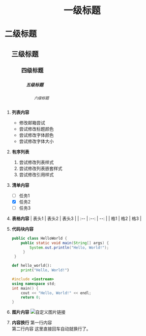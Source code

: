 <style>
h1 {
    text-align: center;
    font-size: 30px !important;
}

h2 {
    font-size: 26px !important;
}

h3 {
    font-size: 22px !important;
    text-indent: 1em;
}

h4 {
    font-size: 18px !important;
    text-indent: 3em;
}

h5 {
    font-size: 14px !important;
    text-indent: 5em;
}

h6 {
    font-size: 12px !important;
    text-indent: 8em;
}
</style>

# 一级标题
## 二级标题
### 三级标题
#### 四级标题
##### 五级标题
###### 六级标题

1. **列表内容**
    - 修改邮箱尝试
    - 尝试修改标题颜色
    - 尝试修改字体颜色
    - 尝试修改字体大小
 2. **有序列表**
    1. 尝试修改列表样式
    2. 尝试修改列表嵌套样式
    3. 尝试修改引用样式
 3. **清单内容**
      - [ ]  任务1
      - [x]  任务2
      - [ ]  任务3
4. **表格内容**
    | 表头1 | 表头2 | 表头3 |
    | :-- | :--: | --: |
    | 格1 | 格2 | 格3 |
5. **代码块内容**
   ```java
   public class HelloWorld {
       public static void main(String[] args) {
           System.out.println("Hello, World!");
        }
    }
    ```

    ```python
    def hello_world():
        print("Hello, World!")
    ```

    ```cpp
    #include <iostream>
    using namespace std;
    int main() {
        cout << "Hello, World!" << endl;
        return 0;
    }
    ```
6. **图片内容**
   ![自定义图片链接](./images/HshaMap常量值.png)
7. **内容换行** 
    第一行内容  
    第二行内容
    这里直接回车自动就换行了。
